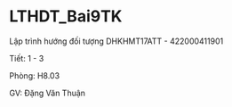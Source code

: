 # LTHDT_Bai9TK
	
Lập trình hướng đối tượng
DHKHMT17ATT - 422000411901

Tiết: 1 - 3

Phòng: H8.03

GV: Đặng Văn Thuận
